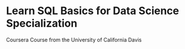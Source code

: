 # Learn SQL Basics for Data Science Specialization
 Coursera Course from the University of California Davis
